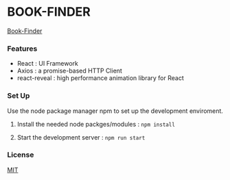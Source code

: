 # BOOK-FINDER

[Book-Finder](https://rm-book-finder.netlify.app/)


### Features

- React : UI Framework
- Axios : a promise-based HTTP Client 
- react-reveal : high performance animation library for React

### Set Up

Use the node package manager npm to set up the development enviroment.

  1. Install the needed node packges/modules :
     ```npm install``` 
   
  2. Start the development server :
     ```npm run start```
     
     
 ### License
 [MIT](https://choosealicense.com/licenses/mit/)
